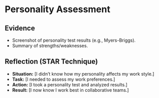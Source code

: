 # **Personality Assessment**  

## **Evidence**  
- Screenshot of personality test results (e.g., Myers-Briggs).  
- Summary of strengths/weaknesses.  

## **Reflection (STAR Technique)**  
- **Situation:** [I didn’t know how my personality affects my work style.]  
- **Task:** [I needed to assess my work preferences.]  
- **Action:** [I took a personality test and analyzed results.]  
- **Result:** [I now know I work best in collaborative teams.]  
